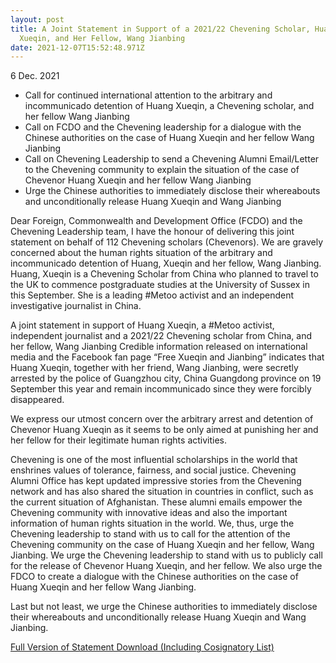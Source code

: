 ```yaml
---
layout: post
title: A Joint Statement in Support of a 2021/22 Chevening Scholar, Huang
  Xueqin, and Her Fellow, Wang Jianbing
date: 2021-12-07T15:52:48.971Z
---
```

6 Dec. 2021

- Call for continued international attention to the arbitrary and incommunicado detention of Huang Xueqin, a Chevening scholar, and her fellow Wang Jianbing
- Call on FCDO and the Chevening leadership for a dialogue with the Chinese authorities on the case of Huang Xueqin and her fellow Wang Jianbing
- Call on Chevening Leadership to send a Chevening Alumni Email/Letter to the Chevening community to explain the situation of the case of Chevenor Huang Xueqin and her fellow Wang Jianbing
- Urge the Chinese authorities to immediately disclose their whereabouts and unconditionally release Huang Xueqin and Wang Jianbing

Dear Foreign, Commonwealth and Development Office (FCDO) and the Chevening Leadership team,
I have the honour of delivering this joint statement on behalf of 112 Chevening scholars (Chevenors).
We are gravely concerned about the human rights situation of the arbitrary and incommunicado detention of Huang, Xueqin and her fellow, Wang Jianbing.
Huang, Xueqin is a Chevening Scholar from China who planned to travel to the UK to commence postgraduate studies at the University of Sussex in this September. She is a leading #Metoo activist and an independent investigative journalist in China.

A joint statement in support of Huang Xueqin, a #Metoo activist, independent journalist and a 2021/22 Chevening scholar from China, and her fellow, Wang Jianbing Credible information released on international media and the Facebook fan page “Free Xueqin and Jianbing” indicates that Huang Xueqin, together with her friend, Wang Jianbing, were secretly arrested by the police of Guangzhou city, China Guangdong province on 19 September this year and remain incommunicado since they were forcibly disappeared.

We express our utmost concern over the arbitrary arrest and detention of Chevenor Huang Xueqin as it seems to be only aimed at punishing her and her fellow for their legitimate human rights activities.

Chevening is one of the most influential scholarships in the world that enshrines values of tolerance, fairness, and social justice. Chevening Alumni Office has kept updated impressive stories from the Chevening network and has also shared the situation in countries in conflict, such as the current situation of Afghanistan. These alumni emails empower the Chevening community with innovative ideas and also the important information of human rights situation in the world. We, thus, urge the Chevening leadership to stand with us to call for the attention of the Chevening community on the case of Huang Xueqin and her fellow, Wang Jianbing. We urge the Chevening leadership to stand with us to publicly call for the release of Chevenor Huang Xueqin, and her fellow. We also urge the FDCO to create a dialogue with the Chinese authorities on the case of Huang Xueqin and her fellow Wang Jianbing.

Last but not least, we urge the Chinese authorities to immediately disclose their whereabouts and unconditionally release Huang Xueqin and Wang Jianbing.

[Full Version of Statement Download (Including Cosignatory List)](https://free-xueq-jianb.github.io/A%20Joint%20Statement%20in%20Support%20of%20Huang%20Xueqin%20and%20Wang%20Jianbing%201206.pdf)
